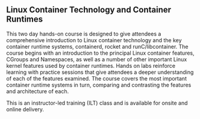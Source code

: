 ## Linux Container Technology and Container Runtimes

This two day hands-on course is designed to give attendees a comprehensive introduction to Linux container technology and the key container runtime systems, containerd, rocket and runC/libcontainer. The course begins with an introduction to the principal Linux container features, CGroups and Namespaces, as well as a number of other important Linux kernel features used by container runtimes. Hands on labs reinforce learning with practice sessions that give attendees a deeper understanding of each of the features examined. The course covers the most important container runtime systems in turn, comparing and contrasting the features and architecture of each.

This is an instructor-led training (ILT) class and is available for onsite and online delivery.
